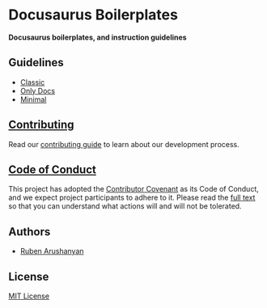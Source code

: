 # Docusaurus Boilerplates

**Docusaurus boilerplates, and instruction guidelines**

## Guidelines

- [Classic](/classic_instructions.md)
- [Only Docs](/only_docs_instructions.md)
- [Minimal](/minimal_instructions.md)


## [Contributing](https://github.com/ruben-arushanyan/docusaurus-boilerplates/blob/master/CONTRIBUTING.md)

Read our [contributing guide](https://github.com/ruben-arushanyan/docusaurus-boilerplates/blob/master/CONTRIBUTING.md) to learn about our development process.

## [Code of Conduct](https://github.com/ruben-arushanyan/docusaurus-boilerplates/blob/master/CODE_OF_CONDUCT.md)

This project has adopted the [Contributor Covenant](https://www.contributor-covenant.org) as its Code of Conduct, and we expect project participants to adhere to it. Please read the [full text](https://github.com/ruben-arushanyan/docusaurus-boilerplates/blob/master/CODE_OF_CONDUCT.md) so that you can understand what actions will and will not be tolerated.

## Authors

- [Ruben Arushanyan](https://github.com/ruben-arushanyan)

## License

[MIT License](https://github.com/Ruben-Arushanyan/docusaurus-boilerplates/blob/master/LICENSE)


